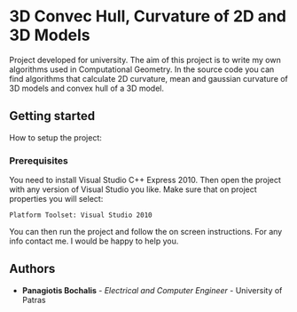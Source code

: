 # 3D Convec Hull, Curvature of 2D and 3D Models
Project developed for university. The aim of this project is to write my own algorithms used in Computational Geometry.
In the source code you can find algorithms that calculate 2D curvature, mean and gaussian curvature of 3D models and convex hull of 
a 3D model. 

## Getting started
How to setup the project:
### Prerequisites
You need to install Visual Studio C++ Express 2010. Then open the project with any version of Visual Studio you like. Make sure that on project 
properties you will select:

```
Platform Toolset: Visual Studio 2010
```

You can then run the project and follow the on screen instructions. For any info contact me. I would be happy to help you.

## Authors

* **Panagiotis Bochalis** - *Electrical and Computer Engineer* - University of Patras
